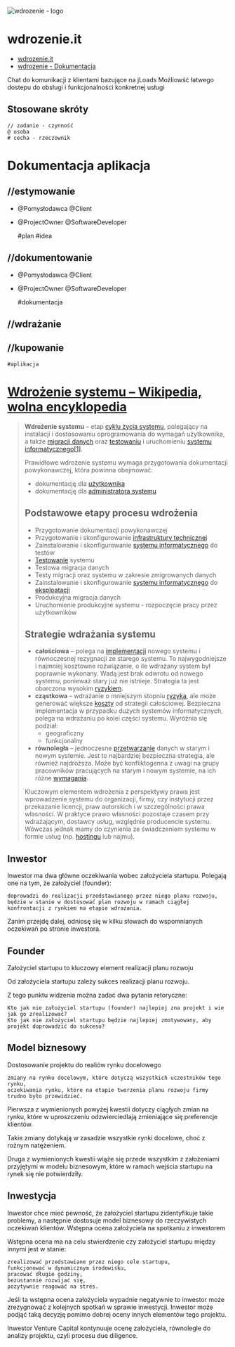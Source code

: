 ![wdrozenie - logo](https://logo.wdrozenie.it/1/cover.png)
# wdrozenie.it
+ [wdrozenie.it](https://wdrozenie.it/)
+ [wdrozenie - Dokumentacja](https://docs.wdrozenie.it/)

Chat do komunikacji z klientami bazujące na jLoads
Możliowść łatwego dostepu do obsługi
i funkcjonalności konkretnej usługi

## Stosowane skróty 

    // zadanie - czynność
    @ osoba
    # cecha - rzeczownik


# Dokumentacja aplikacja 

## //estymowanie

+ @Pomysłodawca @Client
+ @ProjectOwner @SoftwareDeveloper


    #plan
    #idea


## //dokumentowanie

+ @Pomysłodawca @Client
+ @ProjectOwner @SoftwareDeveloper
 
        
    #dokumentacja


## //wdrażanie


## //kupowanie

    #aplikacja



# [Wdrożenie systemu – Wikipedia, wolna encyklopedia](https://pl.wikipedia.org/wiki/Wdro%C5%BCenie_systemu)

> **Wdrożenie systemu** – etap [cyklu życia systemu](https://pl.wikipedia.org/wiki/Cykl_%C5%BCycia_systemu "Cykl życia systemu"), polegający na instalacji i dostosowaniu oprogramowania do wymagań użytkownika, a także [migracji danych](https://pl.wikipedia.org/wiki/Migracja_danych "Migracja danych") oraz [testowaniu](https://pl.wikipedia.org/wiki/Testowanie_oprogramowania "Testowanie oprogramowania") i uruchomieniu [systemu informatycznego](https://pl.wikipedia.org/wiki/System_informatyczny "System informatyczny")[\[1\]](https://pl.wikipedia.org/wiki/Wdro%C5%BCenie_systemu#cite_note-1).
> 
> Prawidłowe wdrożenie systemu wymaga przygotowania dokumentacji powykonawczej, która powinna obejmować:
> 
> -   dokumentację dla [użytkownika](https://pl.wikipedia.org/wiki/U%C5%BCytkownik_komputera "Użytkownik komputera")
> -   dokumentację dla [administratora systemu](https://pl.wikipedia.org/wiki/Administrator_(informatyka) "Administrator (informatyka)")
> 
> ## Podstawowe etapy procesu wdrożenia
> 
> -   Przygotowanie dokumentacji powykonawczej
> -   Przygotowanie i skonfigurowanie [infrastruktury technicznej](https://pl.wikipedia.org/wiki/Infrastruktura_techniczna "Infrastruktura techniczna")
> -   Zainstalowanie i skonfigurowanie [systemu informatycznego](https://pl.wikipedia.org/wiki/System_informatyczny "System informatyczny") do testów
> -   [Testowanie](https://pl.wikipedia.org/wiki/Testowanie_oprogramowania "Testowanie oprogramowania") systemu
> -   Testowa migracja danych
> -   Testy migracji oraz systemu w zakresie zmigrowanych danych
> -   Zainstalowanie i skonfigurowanie [systemu informatycznego](https://pl.wikipedia.org/wiki/System_informatyczny "System informatyczny") do [eksploatacji](https://pl.wikipedia.org/wiki/Eksploatacja "Eksploatacja")
> -   Produkcyjna migracja danych
> -   Uruchomienie produkcyjne systemu - rozpoczęcie pracy przez użytkowników
> 
> ## Strategie wdrażania systemu
> 
> -   **całościowa** – polega na [implementacji](https://pl.wikipedia.org/wiki/Implementacja_(informatyka) "Implementacja (informatyka)") nowego systemu i równoczesnej rezygnacji ze starego systemu. To najwygodniejsze i najmniej kosztowne rozwiązanie, o ile wdrażany system był poprawnie wykonany. Wadą jest brak odwrotu od nowego systemu, ponieważ stary już nie istnieje. Strategia ta jest obarczona wysokim [ryzykiem](https://pl.wikipedia.org/wiki/Ryzyko "Ryzyko").
> -   **cząstkowa** – wdrażanie o mniejszym stopniu [ryzyka](https://pl.wikipedia.org/wiki/Ryzyko "Ryzyko"), ale może generować większe [koszty](https://pl.wikipedia.org/wiki/Koszt_(ekonomia) "Koszt (ekonomia)") od strategii całościowej. Bezpieczna implementacja w przypadku dużych systemów informatycznych, polega na wdrażaniu po kolei części systemu. Wyróżnia się podział:
>     -   geograficzny
>     -   funkcjonalny
> -   **równoległa** – jednoczesne [przetwarzanie](https://pl.wikipedia.org/wiki/Przetwarzanie_danych "Przetwarzanie danych") danych w starym i nowym systemie. Jest to najbardziej bezpieczna strategia, ale również najdroższa. Może być konfliktogenna z uwagi na grupy pracowników pracujących na starym i nowym systemie, na ich różne [wymagania](https://pl.wikipedia.org/wiki/Wymaganie_(in%C5%BCynieria) "Wymaganie (inżynieria)").
> 
> Kluczowym elementem wdrożenia z perspektywy prawa jest wprowadzenie systemu do organizacji, firmy, czy instytucji przez przekazanie licencji, praw autorskich i w szczególności prawa własności. W praktyce prawo własności pozostaje czasem przy wdrażającym, dostawcy usług, względnie producencie systemu. Wówczas jednak mamy do czynienia ze świadczeniem systemu w formie usług (np. [hostingu](https://pl.wikipedia.org/wiki/Hosting "Hosting") lub najmu).




## Inwestor

Inwestor ma dwa główne oczekiwania wobec założyciela startupu. Polegają one na tym, że założyciel (founder):

    doprowadzi do realizacji przedstawianego przez niego planu rozwoju,
    będzie w stanie w dostosować plan rozwoju w ramach ciągłej konfrontacji z rynkiem na etapie wdrażania. 

Zanim przejdę dalej, odniosę się w kilku słowach do wspomnianych oczekiwań po stronie inwestora.


## Founder

Założyciel startupu to kluczowy element realizacji planu rozwoju

Od założyciela startupu zależy sukces realizacji planu rozwoju. 

Z tego punktu widzenia można zadać dwa pytania retoryczne:

    Kto jak nie założyciel startupu (founder) najlepiej zna projekt i wie jak go zrealizować?
    Kto jak nie założyciel startupu będzie najlepiej zmotywowany, aby projekt doprowadzić do sukcesu?

## Model biznesowy

Dostosowanie projektu do realiów rynku docelowego

    zmiany na rynku docelowym, które dotyczą wszystkich uczestników tego rynku,
    oczekiwania rynku, które na etapie tworzenia planu rozwoju firmy trudno było przewidzieć.

Pierwsza z wymienionych powyżej kwestii dotyczy ciągłych zmian na rynku, które w uproszczeniu odzwierciedlają zmieniające się preferencje klientów.

Takie zmiany dotykają w zasadzie wszystkie rynki docelowe, choć z rożnym natężeniem.

Druga z wymienionych kwestii wiąże się przede wszystkim z założeniami przyjętymi w modelu biznesowym, które w ramach wejścia startupu na rynek się nie potwierdziły.

## Inwestycja

Inwestor chce mieć pewność, że założyciel startupu zidentyfikuje takie problemy, a następnie dostosuje model biznesowy do rzeczywistych oczekiwań klientów.
Wstępna ocena założyciela na spotkaniu z inwestorem

Wstępna ocena ma na celu stwierdzenie czy założyciel startupu między innymi jest w stanie:

    zrealizować przedstawiane przez niego cele startupu,
    funkcjonować w dynamicznym środowisku,
    pracować długie godziny,
    bezustannie rozwijać się,
    pozytywnie reagować na stres.

Jeśli ta wstępna ocena założyciela wypadnie negatywnie to inwestor może zrezygnować z kolejnych spotkań w sprawie inwestycji. Inwestor może podjąć taką decyzję pomimo dobrej oceny innych elementów tego projektu.

Inwestor Venture Capital kontynuuje ocenę założyciela, równolegle do analizy projektu, czyli procesu due diligence.

